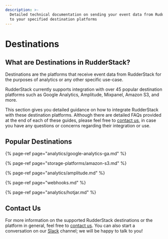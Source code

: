 ```yaml
---
description: >-
  Detailed technical documentation on sending your event data from RudderStack
  to your specified destination platforms
---
```


# Destinations

## What are Destinations in RudderStack?

Destinations are the platforms that receive event data from RudderStack for the purposes of analytics or any other specific use-case.

RudderStack currently supports integration with over 45 popular destination platforms such as Google Analytics, Amplitude, Mixpanel, Amazon S3, and more.

This section gives you detailed guidance on how to integrate RudderStack with these destination platforms. Although there are detailed FAQs provided at the end of each of these guides, please feel free to [contact us](https://rudderstack.com/contact/), in case you have any questions or concerns regarding their integration or use.

## Popular Destinations

{% page-ref page="analytics/google-analytics-ga.md" %}

{% page-ref page="storage-platforms/amazon-s3.md" %}

{% page-ref page="analytics/amplitude.md" %}

{% page-ref page="webhooks.md" %}

{% page-ref page="analytics/hotjar.md" %}

## Contact Us

For more information on the supported RudderStack destinations or the platform in general, feel free to [contact us](mailto:%20contact@rudderstack.com). You can also start a conversation on our [Slack](https://resources.rudderstack.com/join-rudderstack-slack) channel; we will be happy to talk to you!

